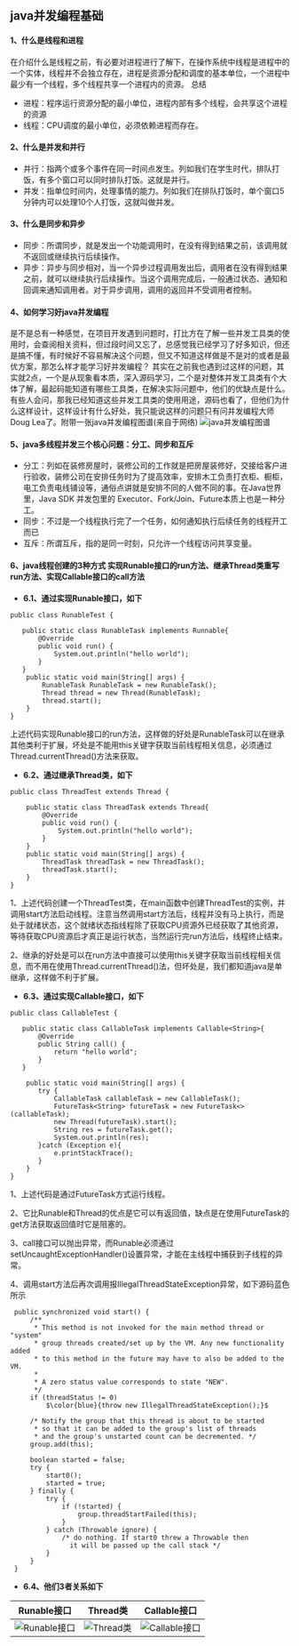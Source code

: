 ## java并发编程基础
#### 1、什么是线程和进程
在介绍什么是线程之前，有必要对进程进行了解下，在操作系统中线程是进程中的一个实体，线程并不会独立存在，进程是资源分配和调度的基本单位，一个进程中最少有一个线程，多个线程共享一个进程内的资源。
总结
* 进程：程序运行资源分配的最小单位，进程内部有多个线程，会共享这个进程的资源
* 线程：CPU调度的最小单位，必须依赖进程而存在。

#### 2、什么是并发和并行
* 并行：指两个或多个事件在同一时间点发生。列如我们在学生时代，排队打饭，有多个窗口可以同时排队打饭。这就是并行。
* 并发：指单位时间内，处理事情的能力。列如我们在排队打饭时，单个窗口5分钟内可以处理10个人打饭，这就叫做并发。

#### 3、什么是同步和异步

* 同步：所谓同步，就是发出一个功能调用时，在没有得到结果之前，该调用就不返回或继续执行后续操作。
* 异步：异步与同步相对，当一个异步过程调用发出后，调用者在没有得到结果之前，就可以继续执行后续操作。当这个调用完成后，一般通过状态、通知和回调来通知调用者。对于异步调用，调用的返回并不受调用者控制。

#### 4、如何学习好java并发编程
是不是总有一种感觉，在项目开发遇到问题时，打比方在了解一些并发工具类的使用时，会查阅相关资料，但过段时间又忘了，总感觉我已经学习了好多知识，但还是搞不懂，有时候好不容易解决这个问题，但又不知道这样做是不是对的或者是最优方案，那怎么样才能学习好并发编程？ 其实在之前我也遇到过这样的问题，其实就2点，一个是从现象看本质，深入源码学习，二个是对整体并发工具类有个大体了解，最起码能知道有哪些工具类，在解决实际问题中，他们的优缺点是什么。有些人会问，那我已经知道这些并发工具类的使用用途，源码也看了，但他们为什么这样设计，这样设计有什么好处，我只能说这样的问题只有问并发编程大师Doug Lea了。附带一张java并发编程图谱(来自于网络)
![java并发编程图谱](https://github.com/ibc789/my-java-study/blob/master/img/thread/thread-1.png "java并发编程图谱")

#### 5、java多线程并发三个核心问题：分工、同步和互斥

* 分工：列如在装修房屋时，装修公司的工作就是把房屋装修好，交接给客户进行验收，装修公司在安排任务时为了提高效率，安排木工负责打衣柜、橱柜，电工负责电线铺设等，通俗点讲就是安排不同的人做不同的事。在Java世界里，Java SDK 并发包里的 Executor、Fork/Join、Future本质上也是一种分工。
* 同步：不过是一个线程执行完了一个任务，如何通知执行后续任务的线程开工而已
* 互斥：所谓互斥，指的是同一时刻，只允许一个线程访问共享变量。




#### 6、java线程创建的3种方式 实现Runable接口的run方法、继承Thread类重写run方法、实现Callable接口的call方法
* **6.1、通过实现Runable接口，如下**
```
public class RunableTest {

   public static class RunableTask implements Runnable{
       @Override
       public void run() {
           System.out.println("hello world");
       }
   }
    public static void main(String[] args) {
        RunableTask RunableTask = new RunableTask();
        Thread thread = new Thread(RunableTask);
        thread.start();
    }
}
```
   上述代码实现Runable接口的run方法，这样做的好处是RunableTask可以在继承其他类利于扩展，坏处是不能用this关键字获取当前线程相关信息，必须通过Thread.currentThread()方法来获取。

* **6.2、通过继承Thread类，如下**
```
public class ThreadTest extends Thread {

    public static class ThreadTask extends Thread{
        @Override
        public void run() {
            System.out.println("hello world");
        }
    }
    public static void main(String[] args) {
        ThreadTask threadTask = new ThreadTask();
        threadTask.start();
    }
}

```
   1、上述代码创建一个ThreadTest类，在main函数中创建ThreadTest的实例，并调用start方法启动线程。注意当然调用start方法后，线程并没有马上执行，而是处于就绪状态，这个就绪状态指线程除了获取CPU资源外已经获取了其他资源，等待获取CPU资源后才真正是运行状态，当然运行完run方法后，线程终止结束。

   2、继承的好处是可以在run方法中直接可以使用this关键字获取当前线程相关信息，而不用在使用Thread.currentThread()法，但坏处是，我们都知道java是单继承，这样做不利于扩展。

* **6.3、通过实现Callable接口，如下**
```
public class CallableTest {

   public static class CallableTask implements Callable<String>{
       @Override
       public String call() {
           return "hello world";
       }
   }

    public static void main(String[] args) {
       try {
           CallableTask callableTask = new CallableTask();
           FutureTask<String> futureTask = new FutureTask<>(callableTask);
           new Thread(futureTask).start();
           String res = futureTask.get();
           System.out.println(res);
       }catch (Exception e){
           e.printStackTrace();
       }
    }
}
```
   1、上述代码是通过FutureTask方式运行线程。

   2、它比Runable和Thread的优点是它可以有返回值，缺点是在使用FutureTask的get方法获取返回值时它是阻塞的。

   3、call接口可以抛出异常，而Runable必须通过setUncaughtExceptionHandler()设置异常，才能在主线程中捕获到子线程的异常。

   4、调用start方法后再次调用报IllegalThreadStateException异常，如下源码蓝色所示
   ```
    public synchronized void start() {
        /**
         * This method is not invoked for the main method thread or "system"
         * group threads created/set up by the VM. Any new functionality added
         * to this method in the future may have to also be added to the VM.
         *
         * A zero status value corresponds to state "NEW".
         */
        if (threadStatus != 0)
            $\color{blue}{throw new IllegalThreadStateException();}$

        /* Notify the group that this thread is about to be started
         * so that it can be added to the group's list of threads
         * and the group's unstarted count can be decremented. */
        group.add(this);

        boolean started = false;
        try {
            start0();
            started = true;
        } finally {
            try {
                if (!started) {
                    group.threadStartFailed(this);
                }
            } catch (Throwable ignore) {
                /* do nothing. If start0 threw a Throwable then
                  it will be passed up the call stack */
            }
        }
    }
   ```

   


* **6.4、他们3者关系如下**

| Runable接口 | Thread类 | Callable接口 |
| ------ | ------ | ------ |
| ![Runable接口](https://github.com/ibc789/my-java-study/blob/master/img/thread/thread-2.jpg "Runable接口") | ![Thread类](https://github.com/ibc789/my-java-study/blob/master/img/thread/thread-3.jpg "Thread类") | ![Callable接口](https://github.com/ibc789/my-java-study/blob/master/img/thread/thread-4.jpg "Callable接口") |

